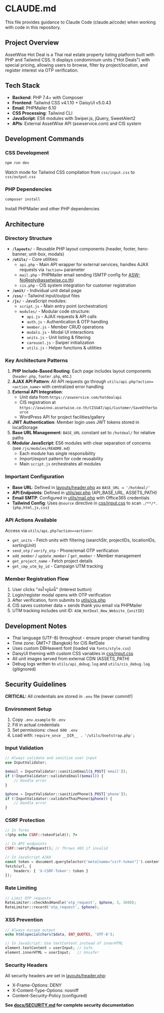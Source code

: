# CLAUDE.md

This file provides guidance to Claude Code (claude.ai/code) when working with code in this repository.

## Project Overview

AssetWise Hot Deal is a Thai real estate property listing platform built with PHP and Tailwind CSS. It displays condominium units ("Hot Deals") with special pricing, allowing users to browse, filter by project/location, and register interest via OTP verification.

## Tech Stack

- **Backend**: PHP 7.4+ with Composer
- **Frontend**: Tailwind CSS v4.1.10 + DaisyUI v5.0.43
- **Email**: PHPMailer 6.10
- **CSS Processing**: Tailwind CLI
- **JavaScript**: ES6 modules with Swiper.js, jQuery, SweetAlert2
- **APIs**: External AssetWise API (aswservice.com) and CIS system

## Development Commands

### CSS Development
```bash
npm run dev
```
Watch mode for Tailwind CSS compilation from `css/input.css` to `css/output.css`

### PHP Dependencies
```bash
composer install
```
Install PHPMailer and other PHP dependencies

## Architecture

### Directory Structure

- **`/layouts/`** - Reusable PHP layout components (header, footer, hero-banner, unit-box, modals)
- **`/utils/`** - Core utilities:
  - `api.php` - Main API wrapper for external services, handles AJAX requests via `?action=` parameter
  - `mail.php` - PHPMailer email sending (SMTP config for ASW-NoReply@assetwise.co.th)
  - `cis.php` - CIS system integration for customer registration
- **`/unit/`** - Individual unit detail page
- **`/css/`** - Tailwind input/output files
- **`/js/`** - JavaScript modules:
  - `script.js` - Main entry point (orchestration)
  - `modules/` - Modular code structure:
    - `api.js` - AJAX requests & API calls
    - `auth.js` - Authentication & OTP handling
    - `member.js` - Member CRUD operations
    - `modals.js` - Modal UI interactions
    - `units.js` - Unit listing & filtering
    - `carousel.js` - Swiper initialization
    - `utils.js` - Helper functions & utilities

### Key Architecture Patterns

1. **PHP Include-Based Routing**: Each page includes layout components (`header.php`, `footer.php`, etc.)
2. **AJAX API Pattern**: All API requests go through `utils/api.php?action=<action_name>` with centralized error handling
3. **External API Integration**:
   - Unit data from `https://aswservice.com/hotdealapi`
   - CIS registration at `https://aswinno.assetwise.co.th/CISUAT/api/Customer/SaveOtherSource`
   - WordPress API for project facilities/gallery
4. **JWT Authentication**: Member login uses JWT tokens stored in localStorage
5. **Base URL Management**: `BASE_URL` constant set to `/hotdeal/` for relative paths
6. **Modular JavaScript**: ES6 modules with clear separation of concerns (see `/js/modules/README.md`)
   - Each module has single responsibility
   - Import/export pattern for code reusability
   - Main `script.js` orchestrates all modules

### Important Configuration

- **Base URL**: Defined in [layouts/header.php](layouts/header.php) as `BASE_URL = '/hotdeal/'`
- **API Endpoints**: Defined in [utils/api.php](utils/api.php) (API_BASE_URL, ASSETS_PATH)
- **Email SMTP**: Configured in [utils/mail.php](utils/mail.php) with Office365 credentials
- **Tailwind Config**: Uses `@source` directive in [css/input.css](css/input.css) to scan `./**/*.{php,html,js,css}`

### API Actions Available

Access via `utils/api.php?action=<action>`:
- `get_units` - Fetch units with filtering (searchStr, projectIDs, locationIDs, sortingUnit)
- `send_otp` / `verify_otp` - Phone/email OTP verification
- `add_member` / `update_member` / `get_member` - Member management
- `get_project_name` - Fetch project details
- `get_cmp_utm_by_id` - Campaign UTM tracking

### Member Registration Flow

1. User clicks "สนใจยูนิตนี้" (Interest button)
2. Login/register modal opens with OTP verification
3. After verification, form submits to [utils/cis.php](utils/cis.php)
4. CIS saves customer data + sends thank you email via PHPMailer
5. UTM tracking includes unit ID: `ASW_HotDeal_New_Website_{unitID}`

## Development Notes

- Thai language (UTF-8) throughout - ensure proper charset handling
- Time zone: GMT+7 (Bangkok) for CIS RefDate
- Uses custom DBHeavent font (loaded via `fonts/style.css`)
- DaisyUI theming with custom CSS variables in [css/input.css](css/input.css)
- All unit images served from external CDN (ASSETS_PATH)
- Debug logs written to `utils/api_debug.log` and `utils/cis_debug.log` (gitignored)

## Security Guidelines

**CRITICAL:** All credentials are stored in `.env` file (never commit!)

### Environment Setup
1. Copy `.env.example` to `.env`
2. Fill in actual credentials
3. Set permissions: `chmod 600 .env`
4. Load with: `require_once __DIR__ . '/utils/bootstrap.php';`

### Input Validation
```php
// Always validate and sanitize user input
use InputValidator;

$email = InputValidator::sanitizeEmail($_POST['email']);
if (!InputValidator::validateEmail($email)) {
    // Handle error
}

$phone = InputValidator::sanitizePhone($_POST['phone']);
if (!InputValidator::validateThaiPhone($phone)) {
    // Handle error
}
```

### CSRF Protection
```php
// In forms
<?php echo CSRF::tokenField(); ?>

// In API endpoints
CSRF::verifyRequest(); // Throws 403 if invalid

// In JavaScript AJAX
const token = document.querySelector('meta[name="csrf-token"]').content;
fetch(url, {
    headers: { 'X-CSRF-Token': token }
});
```

### Rate Limiting
```php
// Limit OTP requests
RateLimiter::checkAndHandle('otp_request', $phone, 3, 3600);
RateLimiter::record('otp_request', $phone);
```

### XSS Prevention
```php
// Always escape output
echo htmlspecialchars($data, ENT_QUOTES, 'UTF-8');

// In JavaScript: Use textContent instead of innerHTML
element.textContent = userInput; // Safe
element.innerHTML = userInput;   // Unsafe!
```

### Security Headers
All security headers are set in [layouts/header.php](layouts/header.php):
- X-Frame-Options: DENY
- X-Content-Type-Options: nosniff
- Content-Security-Policy (configured)

**See [docs/SECURITY.md](docs/SECURITY.md) for complete security documentation**